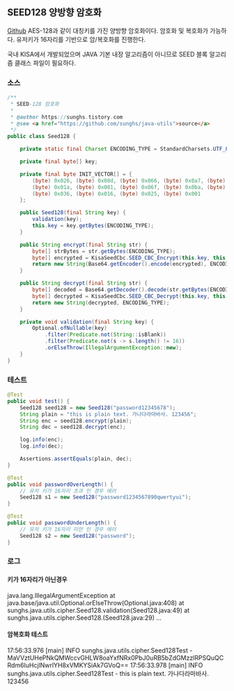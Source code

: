 ## SEED128 양방향 암호화

[Github](https://github.com/sunghs/java-utils)
AES-128과 같이 대칭키를 가진 양방향 암호화이다. 암호화 및 복호화가 가능하다.
유저키가 16자리를 기반으로 암/복호화를 진행한다.

국내 KISA에서 개발되었으며 JAVA 기본 내장 알고리즘이 아니므로 SEED 블록 알고리즘 클래스 파일이 필요하다.

### 소스
```java
/**
 * SEED-128 암호화
 *
 * @author https://sunghs.tistory.com
 * @see <a href="https://github.com/sunghs/java-utils">source</a>
 */
public class Seed128 {

    private static final Charset ENCODING_TYPE = StandardCharsets.UTF_8;

    private final byte[] key;

    private final byte INIT_VECTOR[] = {
        (byte) 0x026, (byte) 0x08d, (byte) 0x066, (byte) 0x0a7, (byte) 0x035, (byte) 0x0a8,
        (byte) 0x01a, (byte) 0x081, (byte) 0x06f, (byte) 0x0ba, (byte) 0x0d9, (byte) 0x0fa,
        (byte) 0x036, (byte) 0x016, (byte) 0x025, (byte) 0x001
    };

    public Seed128(final String key) {
        validation(key);
        this.key = key.getBytes(ENCODING_TYPE);
    }

    public String encrypt(final String str) {
        byte[] strBytes = str.getBytes(ENCODING_TYPE);
        byte[] encrypted = KisaSeedCbc.SEED_CBC_Encrypt(this.key, this.INIT_VECTOR, strBytes, 0, strBytes.length);
        return new String(Base64.getEncoder().encode(encrypted), ENCODING_TYPE);
    }

    public String decrypt(final String str) {
        byte[] decoded = Base64.getDecoder().decode(str.getBytes(ENCODING_TYPE));
        byte[] decrypted = KisaSeedCbc.SEED_CBC_Decrypt(this.key, this.INIT_VECTOR, decoded, 0, decoded.length);
        return new String(decrypted, ENCODING_TYPE);
    }

    private void validation(final String key) {
        Optional.ofNullable(key)
            .filter(Predicate.not(String::isBlank))
            .filter(Predicate.not(s -> s.length() != 16))
            .orElseThrow(IllegalArgumentException::new);
    }
}
```

### 테스트
```java
@Test
public void test() {
    Seed128 seed128 = new Seed128("password12345678");
    String plain = "this is plain text. 가나다라마바사. 123456";
    String enc = seed128.encrypt(plain);
    String dec = seed128.decrypt(enc);

    log.info(enc);
    log.info(dec);

    Assertions.assertEquals(plain, dec);
}

@Test
public void passwordOverLength() {
    // 유저 키가 16자리 초과 인 경우 에러
    Seed128 s1 = new Seed128("password1234567890qwertyui");
}

@Test
public void passwordUnderLength() {
    // 유저 키가 16자리 미만 인 경우 에러
    Seed128 s2 = new Seed128("password");
}
```

### 로그
#### 키가 16자리가 아닌경우
java.lang.IllegalArgumentException
	at java.base/java.util.Optional.orElseThrow(Optional.java:408)
	at sunghs.java.utils.cipher.Seed128.validation(Seed128.java:49)
	at sunghs.java.utils.cipher.Seed128.<init>(Seed128.java:29)
    ...

#### 암복호화 테스트
17:56:33.976 [main] INFO sunghs.java.utils.cipher.Seed128Test - MaVVztUHePNkQMWccvGHLW8oaYxfNRx0PbJ0uRB5bZdGMzzlRPSQuQCRdm6IuHcjlNwrlYH8xVMKYSiAk7GVoQ==
17:56:33.978 [main] INFO sunghs.java.utils.cipher.Seed128Test - this is plain text. 가나다라마바사. 123456

